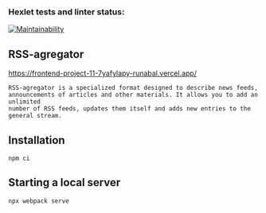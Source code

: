 ### Hexlet tests and linter status:

[![Maintainability](https://api.codeclimate.com/v1/badges/feabb81fb1f20adb2d69/maintainability)](https://codeclimate.com/github/runabal/frontend-project-11/maintainability)

## RSS-agregator
https://frontend-project-11-7yafylapy-runabal.vercel.app/
```
RSS-agregator is a specialized format designed to describe news feeds,
announcements of articles and other materials. It allows you to add an unlimited
number of RSS feeds, updates them itself and adds new entries to the general stream.
```

## Installation

```
npm ci
```

## Starting a local server

```
npx webpack serve
```
